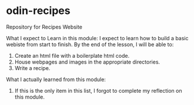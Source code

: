 # odin-recipes
Repository for Recipes Website

What I expect to Learn in this module: 
I expect to learn how to build a basic webiste from start to finish. By the end of the lesson, I will be able to: 

1. Create an html file with a boilerplate html code. 
2. House webpages and images in the appropriate directories. 
3. Write a recipe. 

What I actually learned from this module: 
1. If this is the only item in this list, I forgot to complete my reflection on this module. 